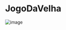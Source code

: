 # JogoDaVelha

![image](https://user-images.githubusercontent.com/82889172/195963930-78c11f4a-d311-4b0e-8d56-8074c1df8546.png)
